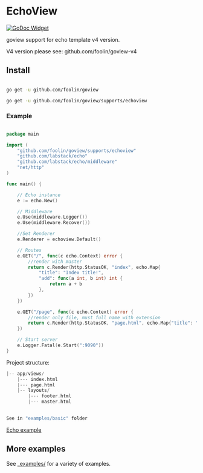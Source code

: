 # EchoView

[![GoDoc Widget]][GoDoc] 

goview support for echo template v4 version.

V4 version please see: github.com/foolin/goview-v4

## Install

```bash

go get -u github.com/foolin/goview

go get -u github.com/foolin/goview/supports/echoview

```

### Example

```go

package main

import (
	"github.com/foolin/goview/supports/echoview"
	"github.com/labstack/echo"
	"github.com/labstack/echo/middleware"
	"net/http"
)

func main() {

	// Echo instance
	e := echo.New()

	// Middleware
	e.Use(middleware.Logger())
	e.Use(middleware.Recover())

	//Set Renderer
	e.Renderer = echoview.Default()

	// Routes
	e.GET("/", func(c echo.Context) error {
		//render with master
		return c.Render(http.StatusOK, "index", echo.Map{
			"title": "Index title!",
			"add": func(a int, b int) int {
				return a + b
			},
		})
	})

	e.GET("/page", func(c echo.Context) error {
		//render only file, must full name with extension
		return c.Render(http.StatusOK, "page.html", echo.Map{"title": "Page file title!!"})
	})

	// Start server
	e.Logger.Fatal(e.Start(":9090"))
}

```

Project structure:
```go
|-- app/views/
    |--- index.html          
    |--- page.html
    |-- layouts/
        |--- footer.html
        |--- master.html
    

See in "examples/basic" folder
```

[Echo example](https://github.com/foolin/goview/tree/master/_examples/echo)


           
## More examples

See [_examples/](https://github.com/foolin/goview/blob/master/_examples/) for a variety of examples.

[GoDoc]: https://godoc.org/github.com/foolin/goview/supports/echoview
[GoDoc Widget]: https://godoc.org/github.com/foolin/goview/supports/echoview?status.svg

